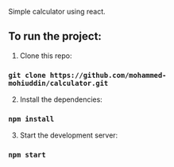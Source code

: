 Simple calculator using react.

## To run the project:

1. Clone this repo:

### `git clone https://github.com/mohammed-mohiuddin/calculator.git`

2. Install the dependencies:

### `npm install`

3. Start the development server:

### `npm start`
